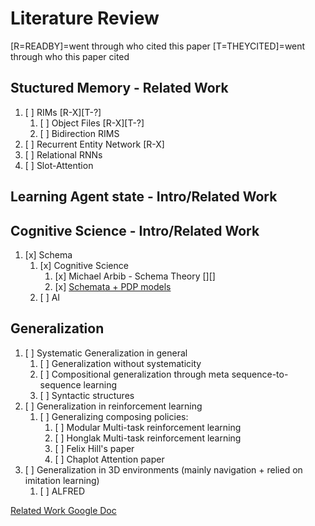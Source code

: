 # Literature Review


[R=READBY]=went through who cited this paper
[T=THEYCITED]=went through who this paper cited

## Stuctured Memory - Related Work
1. [ ] RIMs [R-X][T-?]
   1. [ ] Object Files [R-X][T-?]
   2. [ ] Bidirection RIMS
2. [ ] Recurrent Entity Network [R-X]
3. [ ] Relational RNNs
4. [ ] Slot-Attention

## Learning Agent state - Intro/Related Work

## Cognitive Science - Intro/Related Work

1. [x] Schema
   1. [x] Cognitive Science
      1. [x] Michael Arbib - Schema Theory [][]
      2. [x] [Schemata + PDP models](http://www.cs.toronto.edu/~fritz/absps/pdp14.pdf)
   2. [ ] AI

## Generalization

1. [ ] Systematic Generalization in general
   1. [ ] Generalization without systematicity
   2. [ ] Compositional generalization through meta sequence-to-sequence learning
   3. [ ] Syntactic  structures
2. [ ] Generalization in reinforcement learning
   1. [ ] Generalizing composing policies:
      1. [ ] Modular Multi-task reinforcement learning
      2. [ ] Honglak Multi-task reinforcement learning
      3. [ ] Felix Hill's paper
      4. [ ] Chaplot Attention paper
3. [ ] Generalization in 3D environments (mainly navigation + relied on imitation learning)
   1. [ ] ALFRED



[Related Work Google Doc](https://docs.google.com/document/d/1bC-7Fycy2s56ofNgy3nfsOE3XZhcjIjYyzJBMXZ3poI/edit)
